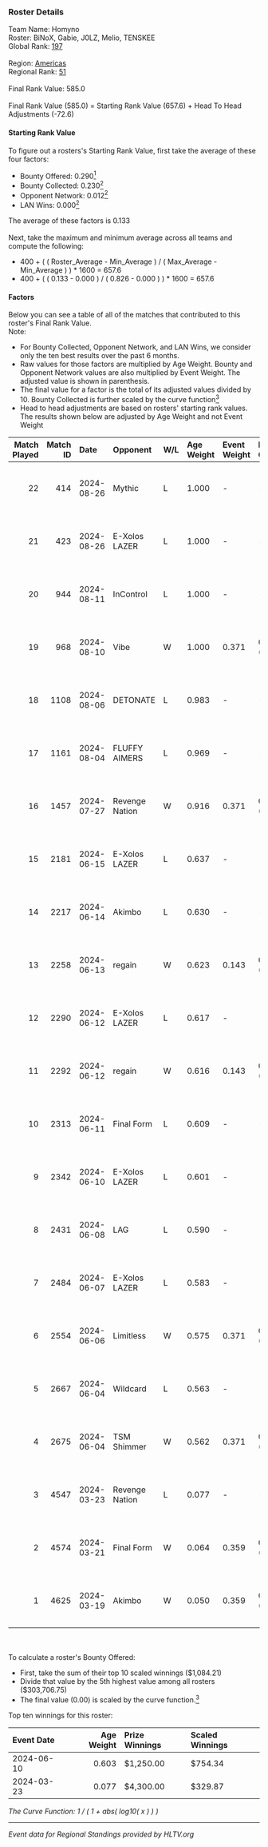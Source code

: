 ### Roster Details<br />
Team Name: Homyno<br />
Roster: BiNoX, Gabie, J0LZ, Melio, TENSKEE<br />
Global Rank: [197](../../standings_global_2024_09_08.md)<br />
<br />
Region: [Americas]( ../../standings_americas_2024_09_08.md)<br />
Regional Rank: [51]( ../../standings_americas_2024_09_08.md)<br />
<br />
Final Rank Value:  585.0<br />
<br />
Final Rank Value (585.0) = Starting Rank Value (657.6) + Head To Head Adjustments (-72.6)<br />

#### Starting Rank Value<br />
To figure out a rosters's Starting Rank Value, first take the average of these four factors:<br />
- Bounty Offered: 0.290[<sup>1</sup>](#table2)
- Bounty Collected: 0.230[<sup>2</sup>](#table1)
- Opponent Network: 0.012[<sup>2</sup>](#table1)
- LAN Wins: 0.000[<sup>2</sup>](#table1)

The average of these factors is 0.133<br />
<br />
Next, take the maximum and minimum average across all teams and compute the following:<br />
- 400 + ( ( Roster_Average - Min_Average ) / ( Max_Average - Min_Average ) ) * 1600 = 657.6
- 400 + ( ( 0.133 - 0.000 ) / ( 0.826 - 0.000 ) ) * 1600 = 657.6


#### Factors<br />
Below you can see a table of all of the matches that contributed to this roster's Final Rank Value.<br />
Note:<br />

- For Bounty Collected, Opponent Network, and LAN Wins, we consider only the ten best results over the past 6 months.
- Raw values for those factors are multiplied by Age Weight. Bounty and Opponent Network values are also multiplied by Event Weight. The adjusted value is shown in parenthesis.
- The final value for a factor is the total of its adjusted values divided by 10. Bounty Collected is further scaled by the curve function[<sup>3</sup>](#curveFunction)
- Head to head adjustments are based on rosters' starting rank values. The results shown below are adjusted by Age Weight and not Event Weight
<span id="table1"></span><br />


| Match Played | Match ID | Date       | Opponent       | W/L | Age Weight | Event Weight | Bounty Collected | Opponent Network | LAN Wins  | H2H Adj. | Roster                                |
| -: | -: | :- | :- | :- | :- | :- | :- | :- | :- | -: | :- |
|           22 |      414 | 2024-08-26 | Mythic         | L   | 1.000      | -            | -                | -                | -         |    -9.90 | BiNoX, Gabie, J0LZ, Melio, TENSKEE    |
|           21 |      423 | 2024-08-26 | E-Xolos LAZER  | L   | 1.000      | -            | -                | -                | -         |    -8.94 | BiNoX, Gabie, J0LZ, Melio, TENSKEE    |
|           20 |      944 | 2024-08-11 | InControl      | L   | 1.000      | -            | -                | -                | -         |   -19.18 | BiNoX, Gabie, J0LZ, Melio, TENSKEE    |
|           19 |      968 | 2024-08-10 | Vibe           | W   | 1.000      | 0.371        | 0.000 (0.000)    | 0.035 (0.013)    | 0 (0.000) |     7.04 | BiNoX, Gabie, J0LZ, Melio, TENSKEE    |
|           18 |     1108 | 2024-08-06 | DETONATE       | L   | 0.983      | -            | -                | -                | -         |   -19.14 | BiNoX, Gabie, J0LZ, Melio, TENSKEE    |
|           17 |     1161 | 2024-08-04 | FLUFFY AIMERS  | L   | 0.969      | -            | -                | -                | -         |   -11.66 | BiNoX, J0LZ, Melio, Sup3rant, TENSKEE |
|           16 |     1457 | 2024-07-27 | Revenge Nation | W   | 0.916      | 0.371        | 0.002 (0.001)    | 0.149 (0.051)    | 0 (0.000) |    15.49 | BiNoX, Gabie, J0LZ, Melio, TENSKEE    |
|           15 |     2181 | 2024-06-15 | E-Xolos LAZER  | L   | 0.637      | -            | -                | -                | -         |    -6.48 | Gabie, J0LZ, Melio, TENSKEE, YuZ      |
|           14 |     2217 | 2024-06-14 | Akimbo         | L   | 0.630      | -            | -                | -                | -         |    -7.58 | Gabie, J0LZ, Melio, TENSKEE, YuZ      |
|           13 |     2258 | 2024-06-13 | regain         | W   | 0.623      | 0.143        | 0.000 (0.000)    | 0.023 (0.002)    | 0 (0.000) |     5.75 | Gabie, J0LZ, Melio, TENSKEE, YuZ      |
|           12 |     2290 | 2024-06-12 | E-Xolos LAZER  | L   | 0.617      | -            | -                | -                | -         |    -6.51 | Gabie, J0LZ, Melio, TENSKEE, YuZ      |
|           11 |     2292 | 2024-06-12 | regain         | W   | 0.616      | 0.143        | 0.000 (0.000)    | 0.023 (0.002)    | 0 (0.000) |     5.50 | Gabie, J0LZ, Melio, TENSKEE, YuZ      |
|           10 |     2313 | 2024-06-11 | Final Form     | L   | 0.609      | -            | -                | -                | -         |   -10.73 | Gabie, J0LZ, Melio, TENSKEE, YuZ      |
|            9 |     2342 | 2024-06-10 | E-Xolos LAZER  | L   | 0.601      | -            | -                | -                | -         |    -6.94 | Gabie, J0LZ, Melio, TENSKEE, YuZ      |
|            8 |     2431 | 2024-06-08 | LAG            | L   | 0.590      | -            | -                | -                | -         |    -6.83 | Gabie, J0LZ, Melio, TENSKEE, YuZ      |
|            7 |     2484 | 2024-06-07 | E-Xolos LAZER  | L   | 0.583      | -            | -                | -                | -         |    -7.28 | Gabie, J0LZ, Melio, TENSKEE, YuZ      |
|            6 |     2554 | 2024-06-06 | Limitless      | W   | 0.575      | 0.371        | 0.001 (0.000)    | 0.094 (0.020)    | 0 (0.000) |     7.43 | Gabie, J0LZ, Melio, TENSKEE, YuZ      |
|            5 |     2667 | 2024-06-04 | Wildcard       | L   | 0.563      | -            | -                | -                | -         |    -2.31 | Gabie, J0LZ, Melio, TENSKEE, YuZ      |
|            4 |     2675 | 2024-06-04 | TSM Shimmer    | W   | 0.562      | 0.371        | 0.018 (0.004)    | 0.156 (0.033)    | 0 (0.000) |     9.32 | Gabie, J0LZ, Melio, TENSKEE, YuZ      |
|            3 |     4547 | 2024-03-23 | Revenge Nation | L   | 0.077      | -            | -                | -                | -         |    -1.17 | Gabie, J0LZ, Melio, TENSKEE, YuZ      |
|            2 |     4574 | 2024-03-21 | Final Form     | W   | 0.064      | 0.359        | 0.001 (0.000)    | 0.045 (0.001)    | 0 (0.000) |     0.88 | Gabie, J0LZ, Melio, TENSKEE, YuZ      |
|            1 |     4625 | 2024-03-19 | Akimbo         | W   | 0.050      | 0.359        | 0.001 (0.000)    | 0.045 (0.001)    | 0 (0.000) |     0.67 | Gabie, J0LZ, Melio, TENSKEE, YuZ      |

<br />
<span id="table2"></span><br />
To calculate a roster's Bounty Offered:<br />

- First, take the sum of their top 10 scaled winnings ($1,084.21)
- Divide that value by the 5th highest value among all rosters ($303,706.75)
- The final value (0.00) is scaled by the curve function.[<sup>3</sup>](#curveFunction)

Top ten winnings for this roster:<br />

| Event Date | Age Weight | Prize Winnings | Scaled Winnings |
| :- | -: | :- | :- |
| 2024-06-10 |      0.603 | $1,250.00      | $754.34         |
| 2024-03-23 |      0.077 | $4,300.00      | $329.87         |


<span id="curveFunction"></span>_The Curve Function: 1 / ( 1 + abs( log10( x ) ) )_<br />

---
_Event data for Regional Standings provided by HLTV.org_<br />
